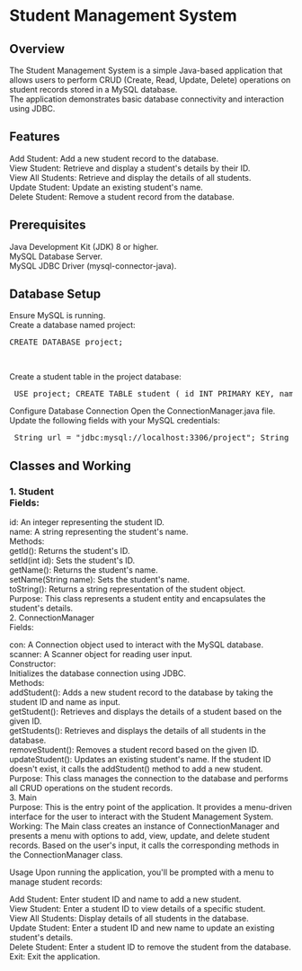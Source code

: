 # Student Management System
## Overview
The Student Management System is a simple Java-based application that allows users to perform CRUD (Create, Read, Update, Delete) operations on student records stored in a MySQL database.<br> The application demonstrates basic database connectivity and interaction using JDBC.

## Features
Add Student: Add a new student record to the database.<br>
View Student: Retrieve and display a student's details by their ID.<br>
View All Students: Retrieve and display the details of all students.<br>
Update Student: Update an existing student's name.<br>
Delete Student: Remove a student record from the database.<br>

## Prerequisites
Java Development Kit (JDK) 8 or higher.<br>
MySQL Database Server.<br>
MySQL JDBC Driver (mysql-connector-java).<br>

## Database Setup
Ensure MySQL is running.<br> Create a database named project:<br>

<pre>CREATE DATABASE project;</pre><br>
Create a student table in the project database:<br>

<pre> USE project; CREATE TABLE student ( id INT PRIMARY KEY, name VARCHAR(100) ); </pre>
Configure Database Connection
Open the ConnectionManager.java file.<br> Update the following fields with your MySQL credentials:<br>

<pre> String url = "jdbc:mysql://localhost:3306/project"; String username = "root"; String password = "your-password"; </pre>
## Classes and Working
### 1. Student<br> Fields:<br>

id: An integer representing the student ID.<br>
name: A string representing the student's name.<br> Methods:<br>
getId(): Returns the student's ID.<br>
setId(int id): Sets the student's ID.<br>
getName(): Returns the student's name.<br>
setName(String name): Sets the student's name.<br>
toString(): Returns a string representation of the student object.<br> Purpose: This class represents a student entity and encapsulates the student's details.<br>
2. ConnectionManager<br> Fields:<br>

con: A Connection object used to interact with the MySQL database.<br>
scanner: A Scanner object for reading user input.<br> Constructor:<br> Initializes the database connection using JDBC.<br> Methods:<br>
addStudent(): Adds a new student record to the database by taking the student ID and name as input.<br>
getStudent(): Retrieves and displays the details of a student based on the given ID.<br>
getStudents(): Retrieves and displays the details of all students in the database.<br>
removeStudent(): Removes a student record based on the given ID.<br>
updateStudent(): Updates an existing student's name. If the student ID doesn't exist, it calls the addStudent() method to add a new student.<br> Purpose: This class manages the connection to the database and performs all CRUD operations on the student records.<br>
3. Main<br> Purpose: This is the entry point of the application. It provides a menu-driven interface for the user to interact with the Student Management System.<br> Working: The Main class creates an instance of ConnectionManager and presents a menu with options to add, view, update, and delete student records. Based on the user's input, it calls the corresponding methods in the ConnectionManager class.<br>

Usage
Upon running the application, you'll be prompted with a menu to manage student records:<br>

Add Student: Enter student ID and name to add a new student.<br>
View Student: Enter a student ID to view details of a specific student.<br>
View All Students: Display details of all students in the database.<br>
Update Student: Enter a student ID and new name to update an existing student's details.<br>
Delete Student: Enter a student ID to remove the student from the database.<br>
Exit: Exit the application.<br>
